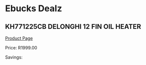 
# Ebucks Dealz
## KH771225CB DELONGHI 12 FIN OIL HEATER
[Product Page](https://www.ebucks.com/web/shop/productSelected.do?prodId=1191139073&catId=704982758)

Price: R1999.00

Savings: 


	